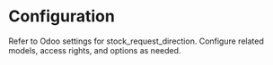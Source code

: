 # Configuration

Refer to Odoo settings for stock_request_direction. Configure related models, access rights, and options as needed.
